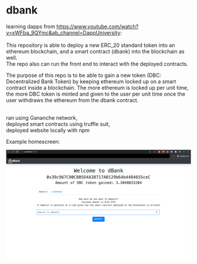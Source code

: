 # dbank
learning dapps from https://www.youtube.com/watch?v=xWFba_9QYmc&ab_channel=DappUniversity: <br /> <br />
This repository is able to deploy a new ERC_20 standard token into an ethereum blockchain, and a smart contract (dbank) into the blockchain as well. <br />
The repo also can run the front end to interact with the deployed contracts. <br />

The purpose of this repo is to be able to gain a new token (DBC: Decentralized Bank Token) by keeping ethereum locked up on a smart contract inside a blockchain. The more ethereum is locked up per unit time, the more DBC token is minted and given to the user per unit time once the user withdraws the ethereum from the dbank contract. <br /> <br />

  ran using Gananche network, <br />
  deployed smart contracts using truffle suit, <br />
  deployed website locally with npm <br />
  
Example homescreen: <br />  

![alt text](https://github.com/EnrikoChavez/dbank/blob/master/_example_image_homescreen.png?raw=true)
